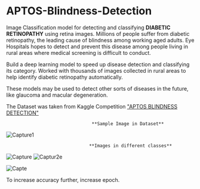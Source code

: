 # APTOS-Blindness-Detection
Image Classification model for detecting and classifying **DIABETIC RETINOPATHY** using retina images.
Millions of people suffer from diabetic retinopathy, the leading cause of blindness among working aged adults. Eye Hospitals hopes to detect and prevent this disease among people living in rural areas where medical screening is difficult to conduct.

Build a deep learning model to speed up disease detection and classifying its category. Worked with thousands of images collected in rural areas to help identify diabetic retinopathy automatically.

These models may be used to detect other sorts of diseases in the future, like glaucoma and macular degeneration.

The Dataset was taken from Kaggle Competition ["APTOS BLINDNESS DETECTION"](https://www.kaggle.com/c/aptos2019-blindness-detection/data)

                                    **Sample Image in Dataset**
![Capture1](https://user-images.githubusercontent.com/39646018/64257052-4d1c4400-cf42-11e9-83cd-bf02cdef17f3.PNG)

                                  
                                   **Images in different classes**  
![Capture](https://user-images.githubusercontent.com/39646018/64257166-7a68f200-cf42-11e9-86be-877c67d55ac8.PNG)
![Captur2e](https://user-images.githubusercontent.com/39646018/64257207-9076b280-cf42-11e9-8e48-332e9d4c0a6b.PNG)

![Capte](https://user-images.githubusercontent.com/39646018/105162534-c2d57f80-5b38-11eb-9ba2-8cf63eccc4a4.PNG)


To increase accuracy further, increase epoch.
